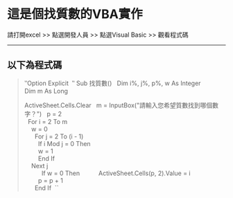 # 這是個找質數的VBA實作
請打開excel >> 點選開發人員 >> 點選Visual Basic >> 觀看程式碼

---
以下為程式碼
---

> ‵‵Option Explicit  ‵‵
> Sub 找質數()  
> Dim i%, j%, p%, w As Integer  
> Dim m As Long  
>  
> ActiveSheet.Cells.Clear   
> m = InputBox("請輸入您希望質數找到哪個數字？")  
> p = 2  
>   
> For i = 2 To m  
>       w = 0  
>   
>       For j = 2 To (i - 1)  
>           If i Mod j = 0 Then  
>           w = 1  
>           End If  
>       Next j  
>       
>       If w = 0 Then  
>           ActiveSheet.Cells(p, 2).Value = i  
>           p = p + 1  
>       End If  ``
